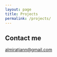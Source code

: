 ```yaml
---
layout: page
title: Projects
permalink: /projects/
---
```


## Contact me

[almiratjann@gmail.com](mailto:almiratjann@gmail.com)

